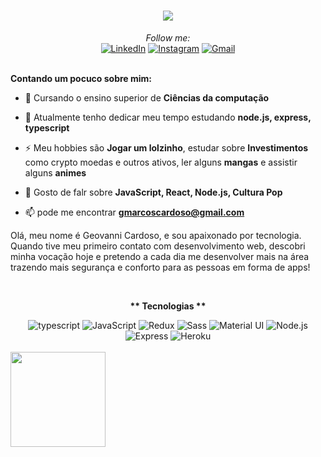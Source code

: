 

<h1 align="center">
    <img src="https://readme-typing-svg.herokuapp.com?font=Roboto+Slab&color=ff6e96&lines=Hello+there%2C+I'm+Geovanni+%F0%9F%91%8B">
</h1>
<div align="center">
<i>Follow me:</i><br>
<a href="https://www.linkedin.com/in/geovannicardoso" target="_blank"><img src="https://img.shields.io/badge/LinkedIn-%230077B5.svg?&style=flat-square&logo=linkedin&logoColor=white" alt="LinkedIn"><a>
<a href="https://www.instagram.com/geh.mac" target="_blank"><img src="https://img.shields.io/badge/Instagram-%23E4405F.svg?&style=flat-square&logo=instagram&logoColor=white" alt="Instagram"></a>
<a href="https://mail.google.com/mail/u/0/#inbox?compose=CllgCJvnJdSzPnMrCjsFvGMhhJWSKwGtFBMCJkmZGJMBdfHDfFPFWLWmhMRhrNzlNbMcLNzKDGq" target="_blank"><img src="https://img.shields.io/badge/-Gmail-D14836?style=flat-square&logo=Gmail&logoColor=white&link=mailto:gmarcoscardoso@gmail.com)](mailto:gmarcoscardoso@gmail.com" alt="Gmail"></a>
</div>

<br/>
    <img align="right"  width="10px" margin="2" src="https://cdn.dribbble.com/users/1235346/screenshots/3252385/job.gif" />
<div>


**Contando um pocuco sobre mim:**

- 🔭 Cursando o ensino superior de **Ciências da computação**

- 🌱 Atualmente tenho dedicar meu tempo estudando **node.js, express, typescript**

- ⚡ Meu hobbies são **Jogar um lolzinho**, estudar sobre **Investimentos** como crypto moedas e outros ativos, ler alguns **mangas** e assistir alguns **animes**

- 💬 Gosto de falr sobre **JavaScript, React, Node.js, Cultura Pop**

- 📫 pode me encontrar **gmarcoscardoso@gmail.com**

Olá, meu nome é Geovanni
Cardoso, e sou apaixonado por
tecnologia. Quando tive meu
primeiro contato com
desenvolvimento web, descobri
minha vocação hoje e pretendo a
cada dia me desenvolver mais na
área trazendo mais segurança e
conforto para as pessoas em
forma de apps!

</div>
<br/>

<div align="center">
  <p><strong>** Tecnologias **</strong></p>
  <img src="https://img.shields.io/badge/TypeScript-007ACC?style=for-the-badge&logo=typescript&logoColor=white" alt="typescript" >
  <img src="https://img.shields.io/badge/JavaScript-F7DF1E?style=for-the-badge&logo=javascript&logoColor=black" alt="JavaScript"/>
  <img src="https://img.shields.io/badge/Redux-593D88?style=for-the-badge&logo=redux&logoColor=white" alt="Redux" >
  <img src="https://img.shields.io/badge/Sass-CC6699?style=for-the-badge&logo=sass&logoColor=white" alt="Sass" />
  <img src="https://img.shields.io/badge/Material--UI-0081CB?style=for-the-badge&logo=material-ui&logoColor=white" alt="Material UI" />
  <img src="https://img.shields.io/badge/Node.js-43853D?style=for-the-badge&logo=node.js&logoColor=white" alt="Node.js" />
  <img src="https://img.shields.io/badge/Express.js-404D59?style=for-the-badge" alt="Express" />
  <img src="https://img.shields.io/badge/Heroku-430098?style=for-the-badge&logo=heroku&logoColor=white" alt="Heroku" />
</div>

<br/>


 <div>
  <img height="152em" src="https://github-readme-stats.vercel.app/api/top-langs/?username=gehmac&langs_count=10&theme=dracula&layout=compact"/>
<div>
